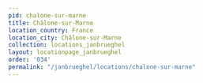 ```yaml
---
pid: chalone-sur-marne
title: Châlone-sur-Marne
location_country: France
location_city: Châlone-sur-Marne
collection: locations_janbrueghel
layout: locationpage_janbrueghel
order: '034'
permalink: "/janbrueghel/locations/chalone-sur-marne"
---
```

